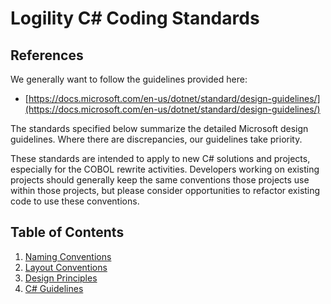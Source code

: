 # Logility C# Coding Standards

## References

We generally want to follow the guidelines provided here:

* [https://docs.microsoft.com/en-us/dotnet/standard/design-guidelines/](https://docs.microsoft.com/en-us/dotnet/standard/design-guidelines/)

The standards specified below summarize the detailed Microsoft design guidelines. Where there are discrepancies, our guidelines take priority.

These standards are intended to apply to new C# solutions and projects, especially for the COBOL rewrite activities. Developers working on existing projects should generally keep the same conventions those projects use within those projects, but please consider opportunities to refactor existing code to use these conventions.

## Table of Contents

1. [Naming Conventions](naming.md)
1. [Layout Conventions](layout.md)
1. [Design Principles](design.md)
1. [C# Guidelines](csharp.md)
